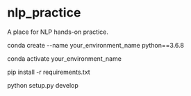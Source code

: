 # nlp_practice
A place for NLP hands-on practice.






conda create --name your_environment_name python==3.6.8

conda activate your_environment_name

pip install -r requirements.txt

python setup.py develop


